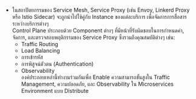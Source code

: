 - ในสถาปัตยกรรมของ Service Mesh, Service Proxy (เช่น Envoy, Linkerd Proxy หรือ Istio Sidecar) จะถูกนำไปใช้คู่กับ Instance ของแต่ละบริการ เพื่อจัดการการสื่อสารระหว่างบริการต่างๆ  
Control Plane ประกอบด้วย Component ต่างๆ ที่มีหน้าที่รับผิดชอบในการกำหนดค่า, จัดการ, และตรวจสอบพฤติกรรมของ Service Proxy ซึ่งรวมถึงคุณสมบัติต่างๆ เช่น:
  - Traffic Routing
  - Load Balancing
  - การเข้ารหัส
  - การพิสูจน์ตัวตน (Authentication)
  - Observability   
องค์ประกอบเหล่านี้ทำงานร่วมกันเพื่อ Enable ความสามารถขั้นสูงใน Traffic Management, ความปลอดภัย, และ Observability ใน Microservices Environment แบบ Distribute
